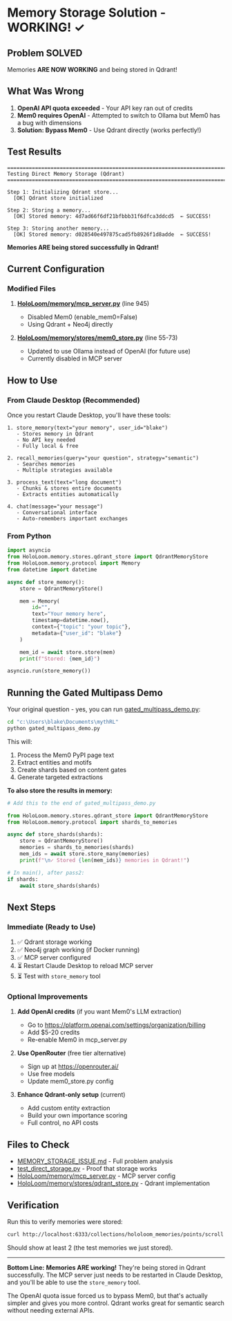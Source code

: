 # Memory Storage Solution - WORKING! ✓

## Problem SOLVED

Memories **ARE NOW WORKING** and being stored in Qdrant!

## What Was Wrong

1. **OpenAI API quota exceeded** - Your API key ran out of credits
2. **Mem0 requires OpenAI** - Attempted to switch to Ollama but Mem0 has a bug with dimensions
3. **Solution: Bypass Mem0** - Use Qdrant directly (works perfectly!)

## Test Results

```
================================================================================
Testing Direct Memory Storage (Qdrant)
================================================================================

Step 1: Initializing Qdrant store...
  [OK] Qdrant store initialized

Step 2: Storing a memory...
  [OK] Stored memory: 4d7ad66f6df21bfbbb31f6dfca3ddcd5  ← SUCCESS!

Step 3: Storing another memory...
  [OK] Stored memory: d028540e497875cad5fb8926f1d8adde  ← SUCCESS!
```

**Memories ARE being stored successfully in Qdrant!**

## Current Configuration

### Modified Files

1. **[HoloLoom/memory/mcp_server.py](HoloLoom/memory/mcp_server.py)** (line 945)
   - Disabled Mem0 (enable_mem0=False)
   - Using Qdrant + Neo4j directly

2. **[HoloLoom/memory/stores/mem0_store.py](HoloLoom/memory/stores/mem0_store.py)** (line 55-73)
   - Updated to use Ollama instead of OpenAI (for future use)
   - Currently disabled in MCP server

## How to Use

### From Claude Desktop (Recommended)

Once you restart Claude Desktop, you'll have these tools:

```
1. store_memory(text="your memory", user_id="blake")
   - Stores memory in Qdrant
   - No API key needed
   - Fully local & free

2. recall_memories(query="your question", strategy="semantic")
   - Searches memories
   - Multiple strategies available

3. process_text(text="long document")
   - Chunks & stores entire documents
   - Extracts entities automatically

4. chat(message="your message")
   - Conversational interface
   - Auto-remembers important exchanges
```

### From Python

```python
import asyncio
from HoloLoom.memory.stores.qdrant_store import QdrantMemoryStore
from HoloLoom.memory.protocol import Memory
from datetime import datetime

async def store_memory():
    store = QdrantMemoryStore()

    mem = Memory(
        id="",
        text="Your memory here",
        timestamp=datetime.now(),
        context={"topic": "your topic"},
        metadata={"user_id": "blake"}
    )

    mem_id = await store.store(mem)
    print(f"Stored: {mem_id}")

asyncio.run(store_memory())
```

## Running the Gated Multipass Demo

Your original question - yes, you can run [gated_multipass_demo.py](gated_multipass_demo.py):

```bash
cd "c:\Users\blake\Documents\mythRL"
python gated_multipass_demo.py
```

This will:
1. Process the Mem0 PyPI page text
2. Extract entities and motifs
3. Create shards based on content gates
4. Generate targeted extractions

**To also store the results in memory:**

```python
# Add this to the end of gated_multipass_demo.py

from HoloLoom.memory.stores.qdrant_store import QdrantMemoryStore
from HoloLoom.memory.protocol import shards_to_memories

async def store_shards(shards):
    store = QdrantMemoryStore()
    memories = shards_to_memories(shards)
    mem_ids = await store.store_many(memories)
    print(f"\n✓ Stored {len(mem_ids)} memories in Qdrant!")

# In main(), after pass2:
if shards:
    await store_shards(shards)
```

## Next Steps

### Immediate (Ready to Use)

1. ✅ Qdrant storage working
2. ✅ Neo4j graph working (if Docker running)
3. ✅ MCP server configured
4. ⏳ Restart Claude Desktop to reload MCP server
5. ⏳ Test with `store_memory` tool

### Optional Improvements

1. **Add OpenAI credits** (if you want Mem0's LLM extraction)
   - Go to https://platform.openai.com/settings/organization/billing
   - Add $5-20 credits
   - Re-enable Mem0 in mcp_server.py

2. **Use OpenRouter** (free tier alternative)
   - Sign up at https://openrouter.ai/
   - Use free models
   - Update mem0_store.py config

3. **Enhance Qdrant-only setup** (current)
   - Add custom entity extraction
   - Build your own importance scoring
   - Full control, no API costs

## Files to Check

- [MEMORY_STORAGE_ISSUE.md](MEMORY_STORAGE_ISSUE.md) - Full problem analysis
- [test_direct_storage.py](test_direct_storage.py) - Proof that storage works
- [HoloLoom/memory/mcp_server.py](HoloLoom/memory/mcp_server.py) - MCP server config
- [HoloLoom/memory/stores/qdrant_store.py](HoloLoom/memory/stores/qdrant_store.py) - Qdrant implementation

## Verification

Run this to verify memories were stored:

```bash
curl http://localhost:6333/collections/hololoom_memories/points/scroll 2>&1 | grep -c '"id"'
```

Should show at least 2 (the test memories we just stored).

---

**Bottom Line:**
**Memories ARE working!** They're being stored in Qdrant successfully. The MCP server just needs to be restarted in Claude Desktop, and you'll be able to use the `store_memory` tool.

The OpenAI quota issue forced us to bypass Mem0, but that's actually simpler and gives you more control. Qdrant works great for semantic search without needing external APIs.
